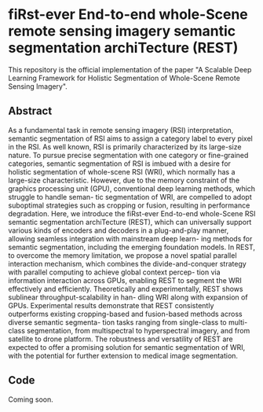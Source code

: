 # fiRst-ever End-to-end whole-Scene remote sensing imagery semantic segmentation archiTecture (REST)
This repository is the official implementation of the paper "A Scalable Deep Learning Framework for Holistic
Segmentation of Whole-Scene Remote Sensing Imagery".

## Abstract
As a fundamental task in remote sensing imagery (RSI) interpretation, semantic segmentation of RSI
aims to assign a category label to every pixel in the RSI. As well known, RSI is primarily characterized
by its large-size nature. To pursue precise segmentation with one category or fine-grained categories,
semantic segmentation of RSI is imbued with a desire for holistic segmentation of whole-scene RSI
(WRI), which normally has a large-size characteristic. However, due to the memory constraint of the
graphics processing unit (GPU), conventional deep learning methods, which struggle to handle seman-
tic segmentation of WRI, are compelled to adopt suboptimal strategies such as cropping or fusion,
resulting in performance degradation. Here, we introduce the fiRst-ever End-to-end whole-Scene RSI
semantic segmentation archiTecture (REST), which can universally support various kinds of encoders
and decoders in a plug-and-play manner, allowing seamless integration with mainstream deep learn-
ing methods for semantic segmentation, including the emerging foundation models. In REST, to
overcome the memory limitation, we propose a novel spatial parallel interaction mechanism, which
combines the divide-and-conquer strategy with parallel computing to achieve global context percep-
tion via information interaction across GPUs, enabling REST to segment the WRI effectively and
efficiently. Theoretically and experimentally, REST shows sublinear throughput-scalability in han-
dling WRI along with expansion of GPUs. Experimental results demonstrate that REST consistently
outperforms existing cropping-based and fusion-based methods across diverse semantic segmenta-
tion tasks ranging from single-class to multi-class segmentation, from multispectral to hyperspectral
imagery, and from satellite to drone platform. The robustness and versatility of REST are expected to
offer a promising solution for semantic segmentation of WRI, with the potential for further extension
to medical image segmentation.

## Code
Coming soon.
